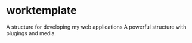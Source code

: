 # worktemplate
A structure for developing my web applications
A powerful structure with plugings and media.
